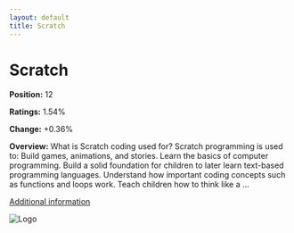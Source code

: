 ```yaml
---
layout: default
title: Scratch
---
```


# Scratch

**Position:** 12

**Ratings:** 1.54%

**Change:** +0.36%

**Overview:** What is Scratch coding used for? Scratch programming is used to: Build games, animations, and stories. Learn the basics of computer programming. Build a solid foundation for children to later learn text-based programming languages. Understand how important coding concepts such as functions and loops work. Teach children how to think like a ...

[Additional information](https://www.create-learn.us/blog/what-is-scratch-programming/)

![Logo](https://logos-world.net/wp-content/uploads/2023/08/Scratch-Emblem.png)
